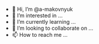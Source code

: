 - 👋 Hi, I’m @a-makovnyuk
- 👀 I’m interested in ...
- 🌱 I’m currently learning ...
- 💞️ I’m looking to collaborate on ...
- 📫 How to reach me ...

<!---
a-makovnyuk/a-makovnyuk is a ✨ special ✨ repository because its `README.md` (this file) appears on your GitHub profile.
You can click the Preview link to take a look at your changes.
--->
